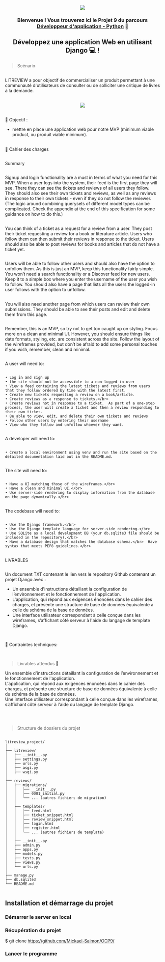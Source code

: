 <div align="center">
  <a href="" target="_blank" rel="noreferrer">
    <img src="https://www.python.org/static/community_logos/python-logo-master-v3-TM.png">
  </a>
</div>


<h3 align="center">

Bienvenue ! Vous trouverez ici le Projet 9 du parcours<a href="https://openclassrooms.com/fr/paths/518-developpeur-dapplication-python" target="_blank" rel="noreferrer"> Développeur d'application - Python</a> 👋

</h3>

<h2 align="center">

Développez une application Web en utilisant Django 💻 !

</h2>

> Scénario
##

LITREVIEW a pour objectif de commercialiser un produit permettant à une communauté d'utilisateurs de consulter ou de solliciter une critique de livres à la demande.

</br>

<div align="center">
  <a href="" target="_blank" rel="noreferrer">
    <img src="https://user.oc-static.com/upload/2020/09/18/16004297044411_P7.png">
  </a>
</div>



</br>


💬 Objectif :
- mettre en place une application web pour notre MVP (minimum viable product, ou produit viable minimum).

</br>
💬 Cahier des charges

##
Summary
##

##
Signup and login functionality are a must in terms of what you need for this MVP. When a user logs into the system, their feed is the first page they will see. There they can see the tickets and reviews of all users they follow. They should also see their own tickets and reviews, as well as any reviews in response to their own tickets - even if they do not follow the reviewer. (The logic around combining querysets of different model types can be complicated. Check the appendix at the end of this specification for some guidance on how to do this.)
##
You can think of a ticket as a request for a review from a user. They post their ticket requesting a review for a book or literature article. Users who follow them can then submit their reviews in response to the ticket. Users should also be able to post reviews for books and articles that do not have a ticket yet.
##
Users will be able to follow other users and should also have the option to unfollow them. As this is just an MVP, keep this functionality fairly simple. You won’t need a search functionality or a Discover feed for new users. Keep it to a simple box where you enter the username of the user you wish to follow. You should also have a page that lists all the users the logged-in user follows with the option to unfollow.
##
You will also need another page from which users can review their own submissions. They should be able to see their posts and edit and delete them from this page.
##
Remember, this is an MVP, so try not to get too caught up on styling. Focus more on a clean and minimal UI. However, you  should ensure things like date formats, styling, etc. are consistent across the site. Follow the layout of the wireframes provided, but don’t be afraid to add some personal touches if you wish, remember, clean and minimal.
##
##
A user will need to:
##
    • Log in and sign up
    • the site should not be accessible to a non-logged-in user
    • View a feed containing the latest tickets and reviews from users that they follow ordered by time with the latest first.
    • Create new tickets requesting a review on a book/article.
    • Create reviews as a response to tickets.</br>
    • Create reviews not in response to a ticket.  As part of a one-step process, the user will create a ticket and then a review responding to their own ticket.
    • Be able to view, edit, and delete their own tickets and reviews
    • Follow other users by entering their username
    • View who they follow and unfollow whoever they want.
##
A developer will need to:</br>
##

    • Create a local environment using venv and run the site based on the detailed documentation laid out in the README.md.
##
The site will need to:</br>
##
    • Have a UI matching those of the wireframes.</br>
    • Have a clean and minimal UI.</br>
    • Use server-side rendering to display information from the database on the page dynamically.</br>
##
The codebase will need to:</br>
##
    • Use the Django framework.</br>
    • Use the Django template language for server-side rendering.</br>
    • Use SQLite as a local development DB (your db.sqlite3 file should be included in the repository).</br>
    • Have a database design that matches the database schema.</br>  Have syntax that meets PEP8 guidelines.</br>

##
LIVRABLES
##
Un document TXT contenant le lien vers le repository Github contenant un projet Django avec :</br>
- Un ensemble d'instructions détaillant la configuration de l’environnement et le fonctionnement de l'application.</br>
- L'application, qui répond aux exigences énoncées dans le cahier des charges, et présente une structure de base de données équivalente à celle du schéma de la base de données.</br>
- Une interface utilisateur correspondant à celle conçue dans les wireframes, s’affichant côté serveur à l'aide du langage de template Django.</br>

</br>

💬 Contraintes techniques:

</br>



> Livrables attendus 🔭

Un ensemble d'instructions détaillant la configuration de l’environnement et le fonctionnement de l'application.</br>
L'application, qui répond aux exigences énoncées dans le cahier des charges, et présente une structure de base de données équivalente à celle du schéma de la base de données.</br>
Une interface utilisateur correspondant à celle conçue dans les wireframes, s’affichant côté serveur à l'aide du langage de template Django.</br>
##



</br>

> Structure de dossiers du projet
##

```
litreview_project/
│
├── litreview/
│   ├── __init__.py
│   ├── settings.py
│   ├── urls.py
│   ├── asgi.py
│   ├── wsgi.py
│
├── reviews/
│   ├── migrations/
│   │   ├── __init__.py
│   │   ├── 0001_initial.py
│   │   └── ... (autres fichiers de migration)
│   │
│   ├── templates/
│   │   ├── feed.html
│   │   ├── ticket_snippet.html
│   │   ├── review_snippet.html
│   │   ├── login.html
│   │   ├── register.html
│   │   └── ... (autres fichiers de template)
│   │
│   ├── __init__.py
│   ├── admin.py
│   ├── apps.py
│   ├── models.py
│   ├── tests.py
│   ├── views.py
│   └── urls.py
│
├── manage.py
├── db.sqlite3
└── README.md


```


<h2> Installation et démarrage du projet</h2>

<h3>Démarrer le server en local </h3>




<h3>Récupération du projet</h3>

$ git clone https://github.com/Mickael-Salmon/OCP9/

<h3>Lancer le programme </h3>


